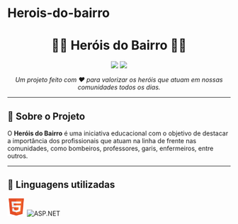 # Herois-do-bairro
<h1 align="center">👨‍🚒 Heróis do Bairro 👩‍⚕️</h1>

<p align="center">
  <img src="https://img.shields.io/badge/Projeto-Educacional-blue" />
  <img src="https://img.shields.io/badge/Status-finalizado-darkgreen" />
</p>

<p align="center">
  <em>Um projeto feito com ❤️ para valorizar os heróis que atuam em nossas comunidades todos os dias.</em>
</p>

---

## 🧠 Sobre o Projeto

O **Heróis do Bairro** é uma iniciativa educacional com o objetivo de destacar a importância dos profissionais que atuam na linha de frente nas comunidades, como bombeiros, professores, garis, enfermeiros, entre outros.

---

## 📁 Linguagens utilizadas
<p align="left">
  <img src="https://raw.githubusercontent.com/devicons/devicon/master/icons/html5/html5-original.svg" alt="HTML5" width="40" height="40"/>
  <img src="https://cdn.jsdelivr.net/gh/devicons/devicon/icons/dot-net/dot-net-original.svg" alt="ASP.NET" width="40" height="40"/>
</p>

